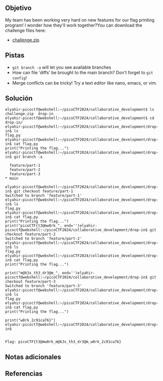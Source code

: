 ## Objetivo
My team has been working very hard on new features for our flag printing program! I wonder how they'll work together?You can download the challenge files here:

- [challenge.zip](https://artifacts.picoctf.net/c_titan/176/challenge.zip)

## Pistas
- `git branch -a` will let you see available branches
- How can file 'diffs' be brought to the main branch? Don't forget to `git config`!
- Merge conflicts can be tricky! Try a text editor like nano, emacs, or vim.

## Solución
```
elyahir-picoctf@webshell:~/picoCTF2024/collaborative_development$ ls
challenge.zip  drop-in
elyahir-picoctf@webshell:~/picoCTF2024/collaborative_development$ cd drop-in/
elyahir-picoctf@webshell:~/picoCTF2024/collaborative_development/drop-in$ ls
flag.py
elyahir-picoctf@webshell:~/picoCTF2024/collaborative_development/drop-in$ cat flag.py 
print("Printing the flag...")
elyahir-picoctf@webshell:~/picoCTF2024/collaborative_development/drop-in$ git branch -a

  feature/part-1
  feature/part-2
  feature/part-3
* main

elyahir-picoctf@webshell:~/picoCTF2024/collaborative_development/drop-in$ git checkout feature/part-1
Switched to branch 'feature/part-1'
elyahir-picoctf@webshell:~/picoCTF2024/collaborative_development/drop-in$ ls
flag.py
elyahir-picoctf@webshell:~/picoCTF2024/collaborative_development/drop-in$ cat flag.py 
print("Printing the flag...")
print("picoCTF{t3@mw0rk_", end='')elyahir-picoctf@webshell:~/picoCTF2024/collaborative_development/drop-in$ git checkout feature/part-2
Switched to branch 'feature/part-2'
elyahir-picoctf@webshell:~/picoCTF2024/collaborative_development/drop-in$ ls
flag.py
elyahir-picoctf@webshell:~/picoCTF2024/collaborative_development/drop-in$ cat flag.py 
print("Printing the flag...")

print("m@k3s_th3_dr3@m_", end='')elyahir-picoctf@webshell:~/picoCTF2024/collaborative_development/drop-in$ git checkout feature/part-3
Switched to branch 'feature/part-3'
elyahir-picoctf@webshell:~/picoCTF2024/collaborative_development/drop-in$ ls
flag.py
elyahir-picoctf@webshell:~/picoCTF2024/collaborative_development/drop-in$ cat flag.py 
print("Printing the flag...")

print("w0rk_2c91ca76}")
elyahir-picoctf@webshell:~/picoCTF2024/collaborative_development/drop-in$


Flag: picoCTF{t3@mw0rk_m@k3s_th3_dr3@m_w0rk_2c91ca76}
```

## Notas adicionales


## Referencias

